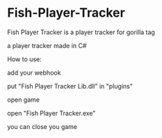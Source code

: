 # Fish-Player-Tracker
Fish Player Tracker is a player tracker for gorilla tag


a player tracker made in C#


How to use:

add your webhook

put "Fish Player Tracker Lib.dll" in "plugins"

open game

open "Fish Player Tracker.exe"

you can close you game
